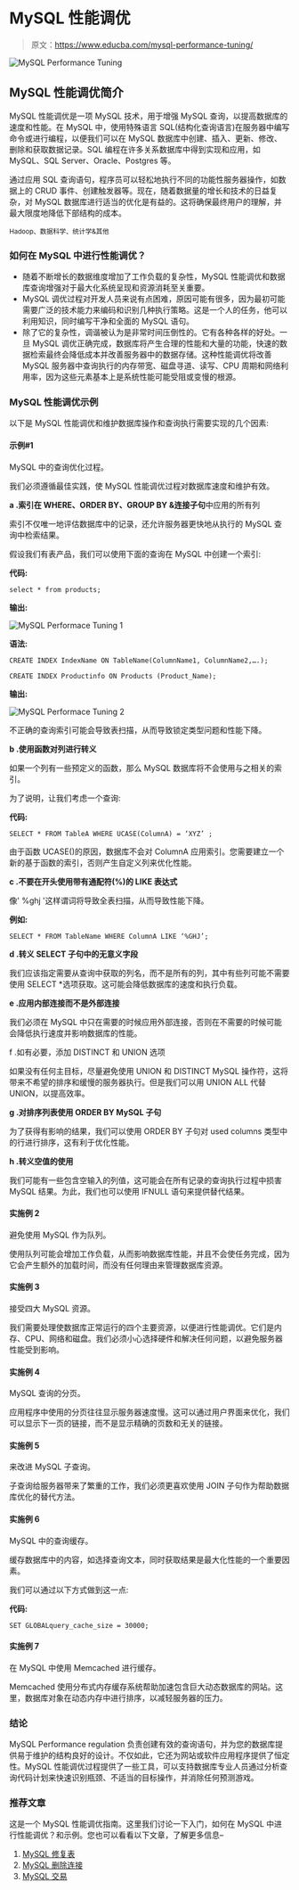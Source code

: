 # MySQL 性能调优

> 原文：<https://www.educba.com/mysql-performance-tuning/>

![MySQL Performance Tuning](img/e27666f7f241ed5f2ac453a1a301f072.png)



## MySQL 性能调优简介

MySQL 性能调优是一项 MySQL 技术，用于增强 MySQL 查询，以提高数据库的速度和性能。在 MySQL 中，使用特殊语言 SQL(结构化查询语言)在服务器中编写命令或进行编程，以便我们可以在 MySQL 数据库中创建、插入、更新、修改、删除和获取数据记录。SQL 编程在许多关系数据库中得到实现和应用，如 MySQL、SQL Server、Oracle、Postgres 等。

通过应用 SQL 查询语句，程序员可以轻松地执行不同的功能性服务器操作，如数据上的 CRUD 事件、创建触发器等。现在，随着数据量的增长和技术的日益复杂，对 MySQL 数据库进行适当的优化是有益的。这将确保最终用户的理解，并最大限度地降低下部结构的成本。

<small>Hadoop、数据科学、统计学&其他</small>

### 如何在 MySQL 中进行性能调优？

*   随着不断增长的数据维度增加了工作负载的复杂性，MySQL 性能调优和数据库查询增强对于最大化系统呈现和资源消耗至关重要。
*   MySQL 调优过程对开发人员来说有点困难，原因可能有很多，因为最初可能需要广泛的技术能力来编码和识别几种执行策略。这是一个人的任务，他可以利用知识，同时编写干净和全面的 MySQL 语句。
*   除了它的复杂性，调谐被认为是非常时间压倒性的。它有各种各样的好处。一旦 MySQL 调优正确完成，数据库将产生合理的性能和大量的功能，快速的数据检索最终会降低成本并改善服务器中的数据存储。这种性能调优将改善 MySQL 服务器中查询执行的内存带宽、磁盘寻道、读写、CPU 周期和网络利用率，因为这些元素基本上是系统性能可能受阻或变慢的根源。

### MySQL 性能调优示例

以下是 MySQL 性能调优和维护数据库操作和查询执行需要实现的几个因素:

#### 示例#1

MySQL 中的查询优化过程。

我们必须遵循最佳实践，使 MySQL 性能调优过程对数据库速度和维护有效。

**a .索引在 WHERE、ORDER BY、GROUP BY &连接子句**中应用的所有列

索引不仅唯一地评估数据库中的记录，还允许服务器更快地从执行的 MySQL 查询中检索结果。

假设我们有表产品，我们可以使用下面的查询在 MySQL 中创建一个索引:

**代码:**

`select * from products;`

**输出:**

![MySQL Performace Tuning 1](img/848cdd960dd3e789940333909ce15df8.png)



**语法:**

`CREATE INDEX IndexName ON TableName(ColumnName1, ColumnName2,….);`

`CREATE INDEX Productinfo ON Products (Product_Name);`

**输出:**

![MySQL Performace Tuning 2](img/12e8e6245ee37e3324c29f494452a83a.png)



不正确的查询索引可能会导致表扫描，从而导致锁定类型问题和性能下降。

**b .使用函数对列进行转义**

如果一个列有一些预定义的函数，那么 MySQL 数据库将不会使用与之相关的索引。

为了说明，让我们考虑一个查询:

**代码:**

`SELECT * FROM TableA WHERE UCASE(ColumnA) = ‘XYZ’ ;`

由于函数 UCASE()的原因，数据库不会对 ColumnA 应用索引。您需要建立一个新的基于函数的索引，否则产生自定义列来优化性能。

**c .不要在开头使用带有通配符(%)的 LIKE 表达式**

像' %ghj '这样谓词将导致全表扫描，从而导致性能下降。

**例如:**

`SELECT * FROM TableName WHERE ColumnA LIKE ‘%GHJ’;`

**d .转义 SELECT 子句中的无意义字段**

我们应该指定需要从查询中获取的列名，而不是所有的列，其中有些列可能不需要使用 SELECT *选项获取。这可能会降低数据库的速度和执行负载。

**e .应用内部连接而不是外部连接**

我们必须在 MySQL 中只在需要的时候应用外部连接，否则在不需要的时候可能会降低执行速度并影响数据库的性能。

f .如有必要，添加 DISTINCT 和 UNION 选项

如果没有任何主目标，尽量避免使用 UNION 和 DISTINCT MySQL 操作符，这将带来不希望的排序和缓慢的服务器执行。但是我们可以用 UNION ALL 代替 UNION，以提高效率。

**g .对排序列表使用 ORDER BY MySQL 子句**

为了获得有影响的结果，我们可以使用 ORDER BY 子句对 used columns 类型中的行进行排序，这有利于优化性能。

**h .转义空值的使用**

我们可能有一些包含空输入的列值，这可能会在所有记录的查询执行过程中损害 MySQL 结果。为此，我们也可以使用 IFNULL 语句来提供替代结果。

#### 实施例 2

避免使用 MySQL 作为队列。

使用队列可能会增加工作负载，从而影响数据库性能，并且不会使任务完成，因为它会产生额外的加载时间，而没有任何理由来管理数据库资源。

#### 实施例 3

接受四大 MySQL 资源。

我们需要处理使数据库正常运行的四个主要资源，以便进行性能调优。它们是内存、CPU、网络和磁盘。我们必须小心选择硬件和解决任何问题，以避免服务器性能受到影响。

#### 实施例 4

MySQL 查询的分页。

应用程序中使用的分页往往显示服务器速度慢。这可以通过用户界面来优化，我们可以显示下一页的链接，而不是显示精确的页数和无关的链接。

#### 实施例 5

来改进 MySQL 子查询。

子查询给服务器带来了繁重的工作，我们必须更喜欢使用 JOIN 子句作为帮助数据库优化的替代方法。

#### 实施例 6

MySQL 中的查询缓存。

缓存数据库中的内容，如选择查询文本，同时获取结果是最大化性能的一个重要因素。

我们可以通过以下方式做到这一点:

**代码:**

`SET GLOBALquery_cache_size = 30000;`

#### 实施例 7

在 MySQL 中使用 Memcached 进行缓存。

Memcached 使用分布式内存缓存系统帮助加速包含巨大动态数据库的网站。这里，数据库对象在动态内存中进行排序，以减轻服务器的压力。

### 结论

MySQL Performance regulation 负责创建有效的查询语句，并为您的数据库提供易于维护的结构良好的设计。不仅如此，它还为网站或软件应用程序提供了恒定性。MySQL 性能调优过程提供了一些工具，可以支持数据库专业人员通过分析查询代码计划来快速识别瓶颈、不适当的目标操作，并消除任何预测游戏。

### 推荐文章

这是一个 MySQL 性能调优指南。这里我们讨论一下入门，如何在 MySQL 中进行性能调优？和示例。您也可以看看以下文章，了解更多信息–

1.  [MySQL 修复表](https://www.educba.com/mysql-repair-table/)
2.  [MySQL 删除连接](https://www.educba.com/mysql-delete-join/)
3.  [MySQL 交易](https://www.educba.com/mysql-transaction/)





